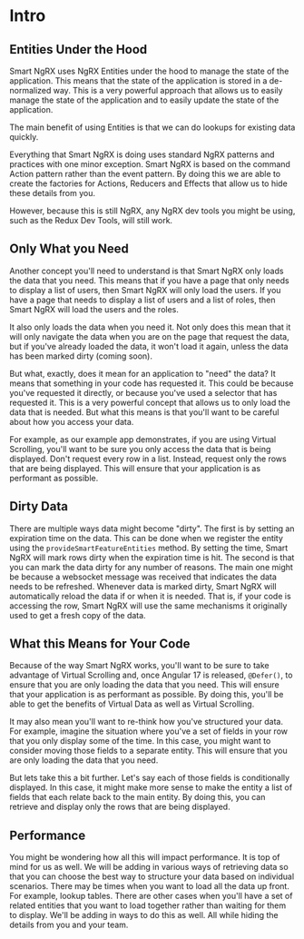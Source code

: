 # Intro

## Entities Under the Hood

Smart NgRX uses NgRX Entities under the hood to manage the state of the application. This means that the state of the application is stored in a de-normalized way. This is a very powerful approach that allows us to easily manage the state of the application and to easily update the state of the application.

The main benefit of using Entities is that we can do lookups for existing data quickly.

Everything that Smart NgRX is doing uses standard NgRX patterns and practices with one minor exception. Smart NgRX is based on the command Action pattern rather than the event pattern. By doing this we are able to create the factories for Actions, Reducers and Effects that allow us to hide these details from you.

However, because this is still NgRX, any NgRX dev tools you might be using, such as the Redux Dev Tools, will still work.

## Only What you Need

Another concept you'll need to understand is that Smart NgRX only loads the data that you need. This means that if you have a page that only needs to display a list of users, then Smart NgRX will only load the users. If you have a page that needs to display a list of users and a list of roles, then Smart NgRX will load the users and the roles.

It also only loads the data when you need it. Not only does this mean that it will only navigate the data when you are on the page that request the data, but if you've already loaded the data, it won't load it again, unless the data has been marked dirty (coming soon).

But what, exactly, does it mean for an application to "need" the data? It means that something in your code has requested it. This could be because you've requested it directly, or because you've used a selector that has requested it. This is a very powerful concept that allows us to only load the data that is needed. But what this means is that you'll want to be careful about how you access your data.

For example, as our example app demonstrates, if you are using Virtual Scrolling, you'll want to be sure you only access the data that is being displayed. Don't request every row in a list. Instead, request only the rows that are being displayed. This will ensure that your application is as performant as possible.

## Dirty Data

There are multiple ways data might become "dirty". The first is by setting an expiration time on the data. This can be done when we register the entity using the `provideSmartFeatureEntities` method. By setting the time, Smart NgRX will mark rows dirty when the expiration time is hit. The second is that you can mark the data dirty for any number of reasons. The main one might be because a websocket message was received that indicates the data needs to be refreshed. Whenever data is marked dirty, Smart NgRX will automatically reload the data if or when it is needed. That is, if your code is accessing the row, Smart NgRX will use the same mechanisms it originally used to get a fresh copy of the data.

## What this Means for Your Code

Because of the way Smart NgRX works, you'll want to be sure to take advantage of Virtual Scrolling and, once Angular 17 is released, `@Defer()`, to ensure that you are only loading the data that you need. This will ensure that your application is as performant as possible. By doing this, you'll be able to get the benefits of Virtual Data as well as Virtual Scrolling.

It may also mean you'll want to re-think how you've structured your data. For example, imagine the situation where you've a set of fields in your row that you only display some of the time. In this case, you might want to consider moving those fields to a separate entity. This will ensure that you are only loading the data that you need.

But lets take this a bit further. Let's say each of those fields is conditionally displayed. In this case, it might make more sense to make the entity a list of fields that each relate back to the main entity. By doing this, you can retrieve and display only the rows that are being displayed.

## Performance

You might be wondering how all this will impact performance. It is top of mind for us as well. We will be adding in various ways of retrieving data so that you can choose the best way to structure your data based on individual scenarios. There may be times when you want to load all the data up front. For example, lookup tables. There are other cases when you'll have a set of related entities that you want to load together rather than waiting for them to display. We'll be adding in ways to do this as well. All while hiding the details from you and your team.
